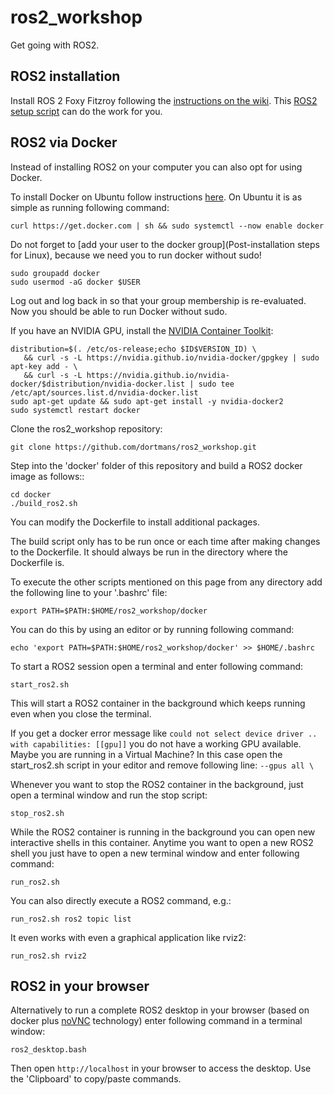 # ros2_workshop

Get going with ROS2.

## ROS2 installation

Install ROS 2 Foxy Fitzroy following the [instructions on the wiki](https://index.ros.org/doc/ros2/Installation/Foxy/).
This [ROS2 setup script](https://github.com/Tiryoh/ros2_setup_scripts_ubuntu) can do the work for you.

## ROS2 via Docker

Instead of installing ROS2 on your computer you can also opt for using Docker.

To install Docker on Ubuntu follow instructions [here](https://docs.docker.com/engine/install/ubuntu/). On Ubuntu it is as simple as running following command:
```
curl https://get.docker.com | sh && sudo systemctl --now enable docker
```

Do not forget to [add your user to the docker group](Post-installation steps for Linux), because we need you to run docker without sudo!
```
sudo groupadd docker
sudo usermod -aG docker $USER
```

Log out and log back in so that your group membership is re-evaluated. 
Now you should be able to run Docker without sudo.

If you have an NVIDIA GPU, install the [NVIDIA Container Toolkit](https://docs.nvidia.com/datacenter/cloud-native/container-toolkit/install-guide.html#docker):
```
distribution=$(. /etc/os-release;echo $ID$VERSION_ID) \
   && curl -s -L https://nvidia.github.io/nvidia-docker/gpgkey | sudo apt-key add - \
   && curl -s -L https://nvidia.github.io/nvidia-docker/$distribution/nvidia-docker.list | sudo tee /etc/apt/sources.list.d/nvidia-docker.list
sudo apt-get update && sudo apt-get install -y nvidia-docker2
sudo systemctl restart docker
```

Clone the ros2_workshop repository:
```
git clone https://github.com/dortmans/ros2_workshop.git
```

Step into the 'docker' folder of this repository and build a ROS2 docker image as follows::
```
cd docker
./build_ros2.sh
```

You can modify the Dockerfile to install additional packages.

The build script only has to be run once or each time after making changes to the Dockerfile.
It should always be run in the directory where the Dockerfile is. 

To execute the other scripts mentioned on this page from any directory add the following line to your '.bashrc' file:
```
export PATH=$PATH:$HOME/ros2_workshop/docker
```

You can do this by using an editor or by running following command:
```
echo 'export PATH=$PATH:$HOME/ros2_workshop/docker' >> $HOME/.bashrc
```

To start a ROS2 session open a terminal and enter following command:
```
start_ros2.sh
```
This will start a ROS2 container in the background which keeps running even when you close the terminal.

If you get a docker error message like `could not select device driver .. with capabilities: [[gpu]]` you do not have a working GPU available. Maybe you are running in a Virtual Machine?
In this case open the start_ros2.sh script in your editor and remove following line: `--gpus all \`

Whenever you want to stop the ROS2 container in the background, just open a terminal window and run the stop script:
```
stop_ros2.sh
```

While the ROS2 container is running in the background you can open new  interactive shells in this container. Anytime you want to open a new ROS2 shell you just have to open a new terminal window and enter following command:
```
run_ros2.sh
```

You can also directly execute a ROS2 command, e.g.:
```
run_ros2.sh ros2 topic list
```

It even works with even a graphical application like rviz2:
```
run_ros2.sh rviz2
```

## ROS2 in your browser

Alternatively to run a complete ROS2 desktop in your browser (based on docker plus [noVNC](https://novnc.com) technology) enter following command in a terminal window:
```
ros2_desktop.bash
```
Then open `http://localhost` in your browser to access the desktop.
Use the 'Clipboard' to copy/paste commands.
